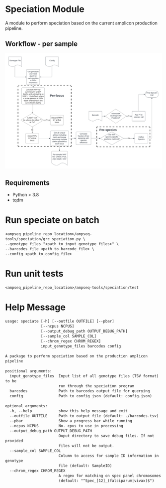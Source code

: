 # Speciation Module
A module to perform speciation based on the current amplicon production pipeline.

## Workflow - per sample
![speciation_flowchart](./speciation_flow.png)

## Requirements
* Python > 3.8
* tqdm

# Run speciate on batch
```
<ampseq_pipeline_repo_location>/ampseq-tools/speciation/grc_speciation.py \
--genotype_files "<path_to_input_genotype_files>" \
--barcodes_file <path_to_barcode_file> \
--config <path_to_config_file>
```

# Run unit tests
```
<ampseq_pipeline_repo_location>/ampseq-tools/speciation/test
```

# Help Message
```
usage: speciate [-h] [--outfile OUTFILE] [--pbar]
                [--ncpus NCPUS]
                [--output_debug_path OUTPUT_DEBUG_PATH]
                [--sample_col SAMPLE_COL]
                [--chrom_regex CHROM_REGEX]
                input_genotype_files barcodes config

A package to perform speciation based on the production amplicon pipeline

positional arguments:
  input_genotype_files  Input list of all genotype files (TSV format) to be
                        run through the speciation program
  barcodes              Path to barcodes output file for querying
  config                Path to config json (default: config.json)

optional arguments:
  -h, --help            show this help message and exit
  --outfile OUTFILE     Path to output file (default: ./barcodes.tsv)
  --pbar                Show a progress bar while running
  --ncpus NCPUS         No. cpus to use in processing
  --output_debug_path OUTPUT_DEBUG_PATH
                        Ouput directory to save debug files. If not provided
                        files will not be output.
  --sample_col SAMPLE_COL
                        Column to access for sample ID information in genotype
                        file (default: SampleID)
  --chrom_regex CHROM_REGEX
                        A regex for matching on spec panel chromosomes
                        (default: "^Spec_[12]_(falciparum|vivax)$")
```